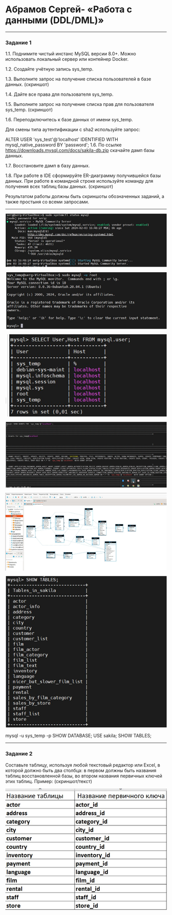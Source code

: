# Абрамов Сергей- «Работа с данными (DDL/DML)»

---

### Задание 1


1.1. Поднимите чистый инстанс MySQL версии 8.0+. Можно использовать локальный сервер или контейнер Docker.

1.2. Создайте учётную запись sys_temp.

1.3. Выполните запрос на получение списка пользователей в базе данных. (скриншот)

1.4. Дайте все права для пользователя sys_temp.

1.5. Выполните запрос на получение списка прав для пользователя sys_temp. (скриншот)

1.6. Переподключитесь к базе данных от имени sys_temp.

Для смены типа аутентификации с sha2 используйте запрос:

ALTER USER 'sys_test'@'localhost' IDENTIFIED WITH mysql_native_password BY 'password';
1.6. По ссылке https://downloads.mysql.com/docs/sakila-db.zip скачайте дамп базы данных.

1.7. Восстановите дамп в базу данных.

1.8. При работе в IDE сформируйте ER-диаграмму получившейся базы данных. При работе в командной строке используйте команду для получения всех таблиц базы данных. (скриншот)

Результатом работы должны быть скриншоты обозначенных заданий, а также простыня со всеми запросами.

---

![mysql1](https://github.com/smabramov/DDL-DML/blob/857a91bf98c5fc478f42a6a7106fde528b1c5fde/jpg/mysql1.jpg)


![mysql](https://github.com/smabramov/DDL-DML/blob/857a91bf98c5fc478f42a6a7106fde528b1c5fde/jpg/mysql.jpg)


![mysql_user](https://github.com/smabramov/DDL-DML/blob/857a91bf98c5fc478f42a6a7106fde528b1c5fde/jpg/mysql_user.jpg)


![mysql_user1](https://github.com/smabramov/DDL-DML/blob/857a91bf98c5fc478f42a6a7106fde528b1c5fde/jpg/mysql_user1.jpg)


![mysql2](https://github.com/smabramov/DDL-DML/blob/857a91bf98c5fc478f42a6a7106fde528b1c5fde/jpg/mysql2.jpg)


![mysql3](https://github.com/smabramov/DDL-DML/blob/857a91bf98c5fc478f42a6a7106fde528b1c5fde/jpg/mysql3.jpg)


mysql -u sys_temp -p
SHOW DATABASE;
USE sakila;
SHOW TABLES;





---


### Задание 2

Составьте таблицу, используя любой текстовый редактор или Excel, в которой должно быть два столбца: в первом должны быть названия таблиц восстановленной базы, во втором названия первичных ключей этих таблиц. Пример: (скриншот/текст)

![mysql4](https://github.com/smabramov/DDL-DML/blob/857a91bf98c5fc478f42a6a7106fde528b1c5fde/jpg/mysql4.jpg)